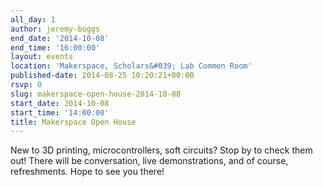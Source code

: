 ```yaml
---
all_day: 1
author: jeremy-boggs
end_date: '2014-10-08'
end_time: '16:00:00'
layout: events
location: 'Makerspace, Scholars&#039; Lab Common Room'
published-date: 2014-08-25 10:20:21+00:00
rsvp: 0
slug: makerspace-open-house-2014-10-08
start_date: 2014-10-08
start_time: '14:00:00'
title: Makerspace Open House
---
```


New to 3D printing, microcontrollers, soft circuits? Stop by to check them out! There will be conversation, live demonstrations, and of course, refreshments. Hope to see you there!
